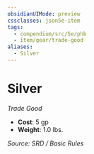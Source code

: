 ```yaml
---
obsidianUIMode: preview
cssclasses: json5e-item
tags:
  - compendium/src/5e/phb
  - item/gear/trade-good
aliases:
  - Silver
---
```

# Silver
*Trade Good*  

- **Cost**: 5 gp
- **Weight**: 1.0 lbs.

*Source: SRD / Basic Rules*